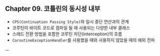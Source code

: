 ## Chapter 09. 코틀린의 동시성 내부
- `CPS(Continuation Passing Style)`와 일시 중단 연산과의 관계
- 코루틴이 바이트 코드로 컴파일 될 때 사용되는 다양한 내부 클래스
- 스레드 전환 방법을 포함한 코루틴 차단(interception)의 흐름
- `CoroutineExceptionHandler`를 사용했을 때와 사용하지 않았을 때의 예외 전파

ㅡ
